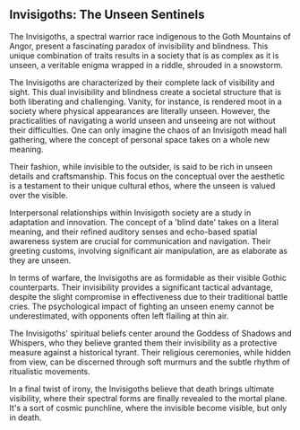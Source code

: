 ## Invisigoths: The Unseen Sentinels

The Invisigoths, a spectral warrior race indigenous to the Goth Mountains of Angor, present a fascinating paradox of invisibility and blindness. This unique combination of traits results in a society that is as complex as it is unseen, a veritable enigma wrapped in a riddle, shrouded in a snowstorm.

The Invisigoths are characterized by their complete lack of visibility and sight. This dual invisibility and blindness create a societal structure that is both liberating and challenging. Vanity, for instance, is rendered moot in a society where physical appearances are literally unseen. However, the practicalities of navigating a world unseen and unseeing are not without their difficulties. One can only imagine the chaos of an Invisigoth mead hall gathering, where the concept of personal space takes on a whole new meaning.

Their fashion, while invisible to the outsider, is said to be rich in unseen details and craftsmanship. This focus on the conceptual over the aesthetic is a testament to their unique cultural ethos, where the unseen is valued over the visible.

Interpersonal relationships within Invisigoth society are a study in adaptation and innovation. The concept of a 'blind date' takes on a literal meaning, and their refined auditory senses and echo-based spatial awareness system are crucial for communication and navigation. Their greeting customs, involving significant air manipulation, are as elaborate as they are unseen.

In terms of warfare, the Invisigoths are as formidable as their visible Gothic counterparts. Their invisibility provides a significant tactical advantage, despite the slight compromise in effectiveness due to their traditional battle cries. The psychological impact of fighting an unseen enemy cannot be underestimated, with opponents often left flailing at thin air.

The Invisigoths' spiritual beliefs center around the Goddess of Shadows and Whispers, who they believe granted them their invisibility as a protective measure against a historical tyrant. Their religious ceremonies, while hidden from view, can be discerned through soft murmurs and the subtle rhythm of ritualistic movements.

In a final twist of irony, the Invisigoths believe that death brings ultimate visibility, where their spectral forms are finally revealed to the mortal plane. It's a sort of cosmic punchline, where the invisible become visible, but only in death.